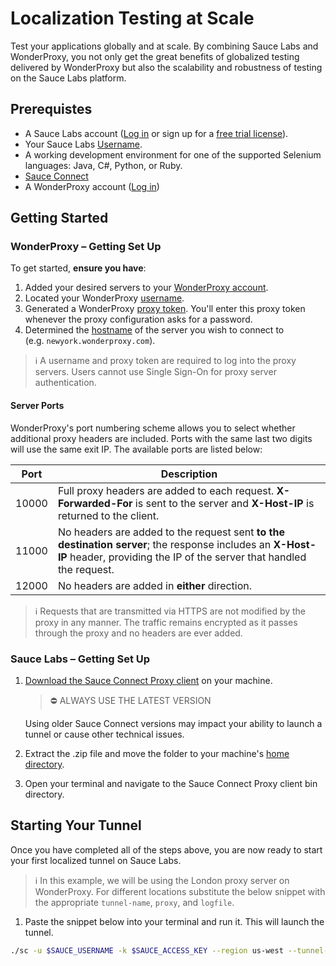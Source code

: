 # Localization Testing at Scale
Test your applications globally and at scale. By combining Sauce Labs and WonderProxy, you not only get the great benefits of globalized testing delivered by WonderProxy but also the scalability and robustness of testing on the Sauce Labs platform.

## Prerequistes
- A Sauce Labs account ([Log in](https://accounts.saucelabs.com/am/XUI/#login/) or sign up for a [free trial license](https://saucelabs.com/sign-up)).
- Your Sauce Labs [Username](https://app.saucelabs.com/user-settings).
- A working development environment for one of the supported Selenium languages: Java, C#, Python, or Ruby.
- [Sauce Connect](https://docs.saucelabs.com/secure-connections/sauce-connect/installation/#downloading-sauce-connect-proxy)
- A WonderProxy account ([Log in](https://wonderproxy.com/login))

## Getting Started

### WonderProxy – Getting Set Up

To get started, **ensure you have**:

1.  Added your desired servers to your [WonderProxy account](https://wonderproxy.com/my/servers).
2.  Located your WonderProxy [username](https://wonderproxy.com/my/settings).
3.  Generated a WonderProxy [proxy token](https://wonderproxy.com/my/settings#proxy-tokens). You'll enter this proxy token whenever the proxy configuration asks for a password.
4.  Determined the [hostname](https://wonderproxy.com/my/servers) of the server you wish to connect to (e.g. `newyork.wonderproxy.com`).

>ℹ️   A username and proxy token are required to log into the proxy servers. Users cannot use Single Sign-On for proxy server authentication.

#### Server Ports

WonderProxy's port numbering scheme allows you to select whether additional proxy headers are included. Ports with the same last two digits will use the same exit IP. The available ports are listed below:

|Port|Description|
|----|------------|
|10000|Full proxy headers are added to each request. **X-Forwarded-For** is sent to the server and **X-Host-IP** is returned to the client.|
|11000|No headers are added to the request sent **to the destination server**; the response includes an **X-Host-IP** header, providing the IP of the server that handled the request.|
|12000|No headers are added in **either** direction.|


> ℹ️    Requests that are transmitted via HTTPS are not modified by the proxy in any manner. The traffic remains encrypted as it passes through the proxy and no headers are ever added.

### Sauce Labs – Getting Set Up

1.  [Download the Sauce Connect Proxy client](https://docs.saucelabs.com/secure-connections/sauce-connect/installation/#downloading-sauce-connect-proxy) on your machine.
    
    >⛔️ ALWAYS USE THE LATEST VERSION
    >
    Using older Sauce Connect versions may impact your ability to launch a tunnel or cause other technical issues.
    
2.  Extract the .zip file and move the folder to your machine's [home directory](https://en.wikipedia.org/wiki/Home_directory).
    
3.  Open your terminal and navigate to the Sauce Connect Proxy client bin directory.

## Starting Your Tunnel

Once you have completed all of the steps above, you are now ready to start your first localized tunnel on Sauce Labs.

> ℹ️   In this example, we will be using the London proxy server on WonderProxy. For different locations substitute the below snippet with the appropriate `tunnel-name`, `proxy`, and `logfile`.

1. Paste the snippet below into your terminal and run it. This will launch the tunnel.

``` bash
./sc -u $SAUCE_USERNAME -k $SAUCE_ACCESS_KEY --region us-west --tunnel-name london_tunnel --proxy "london.wonderproxy.com:11000" -w "$WONDERPROXY_USER:$WONDERPROXY_TOKEN" --logfile london.log
```








